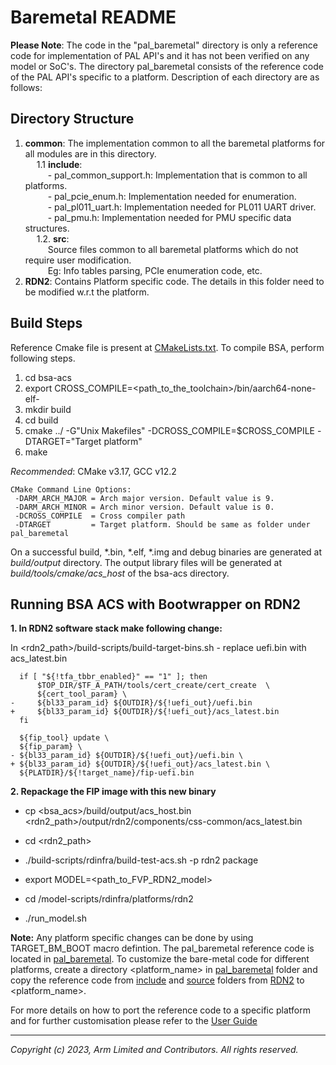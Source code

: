 # Baremetal README
**Please Note**: The code in the "pal_baremetal" directory is only a reference code for implementation of PAL API's and it has not been verified on any model or SoC's.
The directory pal_baremetal consists of the reference code of the PAL API's specific to a platform.
Description of each directory are as follows:

## Directory Structure
1. **common**: The implementation common to all the baremetal platforms for all modules are in this directory.\
&emsp; 1.1 **include**:\
&emsp; &emsp; -  pal_common_support.h: Implementation that is common to all platforms.\
&emsp; &emsp; -  pal_pcie_enum.h: Implementation needed for enumeration.\
&emsp; &emsp; -  pal_pl011_uart.h: Implementation needed for PL011 UART driver. \
&emsp; &emsp; -  pal_pmu.h: Implementation needed for PMU specific data structures.\
&emsp; 1.2. **src**:\
&emsp; &emsp; Source files common to all baremetal platforms which do not require user modification.\
&emsp; &emsp; Eg: Info tables parsing, PCIe enumeration code, etc.
&emsp;
2. **RDN2**: Contains Platform specific code. The details in this folder need to be modified w.r.t the platform.

## Build Steps

Reference Cmake file is present at [CMakeLists.txt](../../CMakeLists.txt). To compile BSA, perform following steps.

1. cd bsa-acs
2. export CROSS_COMPILE=<path_to_the_toolchain>/bin/aarch64-none-elf-
3. mkdir build
4. cd build
5. cmake ../ -G"Unix Makefiles" -DCROSS_COMPILE=$CROSS_COMPILE -DTARGET="Target platform"
6. make

*Recommended*: CMake v3.17, GCC v12.2
```
CMake Command Line Options:
 -DARM_ARCH_MAJOR = Arch major version. Default value is 9.
 -DARM_ARCH_MINOR = Arch minor version. Default value is 0.
 -DCROSS_COMPILE  = Cross compiler path
 -DTARGET         = Target platform. Should be same as folder under pal_baremetal
```

On a successful build, *.bin, *.elf, *.img and debug binaries are generated at *build/output* directory. The output library files will be generated at *build/tools/cmake/acs_host* of the bsa-acs directory.

## Running BSA ACS with Bootwrapper on RDN2

**1. In RDN2 software stack make following change:**

  In <rdn2_path>/build-scripts/build-target-bins.sh - replace uefi.bin with acs_latest.bin

```
  if [ "${!tfa_tbbr_enabled}" == "1" ]; then
      $TOP_DIR/$TF_A_PATH/tools/cert_create/cert_create  \
      ${cert_tool_param} \
-     ${bl33_param_id} ${OUTDIR}/${!uefi_out}/uefi.bin
+     ${bl33_param_id} ${OUTDIR}/${!uefi_out}/acs_latest.bin
  fi

  ${fip_tool} update \
  ${fip_param} \
- ${bl33_param_id} ${OUTDIR}/${!uefi_out}/uefi.bin \
+ ${bl33_param_id} ${OUTDIR}/${!uefi_out}/acs_latest.bin \
  ${PLATDIR}/${!target_name}/fip-uefi.bin

```

**2. Repackage the FIP image with this new binary**
- cp <bsa_acs>/build/output/acs_host.bin <rdn2_path>/output/rdn2/components/css-common/acs_latest.bin

- cd <rdn2_path>

- ./build-scripts/rdinfra/build-test-acs.sh -p rdn2 package

- export MODEL=<path_to_FVP_RDN2_model>

- cd <rdn2>/model-scripts/rdinfra/platforms/rdn2

- ./run_model.sh

**Note:** Any platform specific changes can be done by using TARGET_BM_BOOT macro defintion. The pal_baremetal reference code is located in [pal_baremetal](.). To customize the bare-metal code for different platforms, create a directory <platform_name> in [pal_baremetal](.) folder and copy the reference code from [include](RDN2/include) and [source](RDN2/src) folders from [RDN2](RDN2) to <platform_name>.


For more details on how to port the reference code to a specific platform and for further customisation please refer to the [User Guide](../../docs/arm_bsa_architecture_compliance_bare-metal_user_guide.pdf)

-----------------

*Copyright (c) 2023, Arm Limited and Contributors. All rights reserved.*
